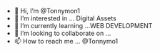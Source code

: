 - 👋 Hi, I’m @Tonnymon1
- 👀 I’m interested in ... Digital Assets
- 🌱 I’m currently learning ...WEB DEVELOPMENT
- 💞️ I’m looking to collaborate on ...
- 📫 How to reach me ... @Tonnymo1

<!---
Tonnymon1/Tonnymon1 is a ✨ special ✨ repository because its `README.md` (this file) appears on your GitHub profile.
You can click the Preview link to take a look at your changes.
--->
